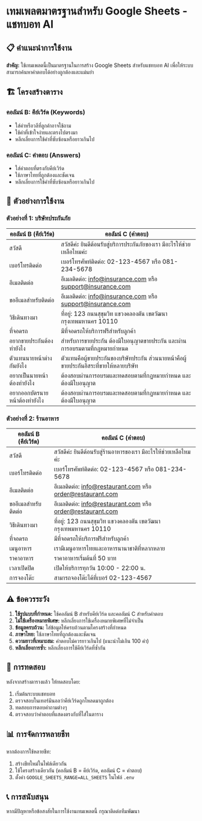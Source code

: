# เทมเพลตมาตรฐานสำหรับ Google Sheets - แชทบอท AI

## 📋 คำแนะนำการใช้งาน

**สำคัญ:** ใช้เทมเพลตนี้เป็นมาตรฐานในการสร้าง Google Sheets สำหรับแชทบอท AI เพื่อให้ระบบสามารถค้นหาคำตอบได้อย่างถูกต้องและแม่นยำ

## 🏗️ โครงสร้างตาราง

### คอลัมน์ B: คีย์เวิร์ด (Keywords)
- ใส่คำหรือวลีที่ลูกค้าอาจใช้ถาม
- ใช้คำที่เข้าใจง่ายและตรงไปตรงมา
- หลีกเลี่ยงการใช้คำที่ซับซ้อนหรือยาวเกินไป

### คอลัมน์ C: คำตอบ (Answers)
- ใส่คำตอบที่ตรงกับคีย์เวิร์ด
- ใช้ภาษาไทยที่ถูกต้องและชัดเจน
- หลีกเลี่ยงการใช้คำที่ซับซ้อนหรือยาวเกินไป

## 📝 ตัวอย่างการใช้งาน

### ตัวอย่างที่ 1: บริษัทประกันภัย

| คอลัมน์ B (คีย์เวิร์ด) | คอลัมน์ C (คำตอบ) |
|----------------------|------------------|
| สวัสดี | สวัสดีค่ะ ยินดีต้อนรับสู่บริการประกันภัยของเรา มีอะไรให้ช่วยเหลือไหมค่ะ |
| เบอร์โทรติดต่อ | เบอร์โทรศัพท์ติดต่อ: 02-123-4567 หรือ 081-234-5678 |
| อีเมลติดต่อ | อีเมลติดต่อ: info@insurance.com หรือ support@insurance.com |
| ขออีเมลสำหรับติดต่อ | อีเมลติดต่อ: info@insurance.com หรือ support@insurance.com |
| วิธีเดินทางมา | ที่อยู่: 123 ถนนสุขุมวิท แขวงคลองตัน เขตวัฒนา กรุงเทพมหานคร 10110 |
| ที่จอดรถ | มีที่จอดรถให้บริการฟรีสำหรับลูกค้า |
| อยากขายประกันต้องทำยังไง | สำหรับการขายประกัน ต้องมีใบอนุญาตขายประกัน และผ่านการอบรมตามที่กฎหมายกำหนด |
| ตัวแทนนายหน้าต่างกันยังไง | ตัวแทนคือผู้ขายประกันของบริษัทประกัน ส่วนนายหน้าคือผู้ขายประกันอิสระที่ขายให้หลายบริษัท |
| อยากเป็นนายหน้าต้องทำยังไง | ต้องสอบผ่านการอบรมและทดสอบตามที่กฎหมายกำหนด และต้องมีใบอนุญาต |
| อยากออกบัตรนายหน้าต้องทำยังไง | ต้องสอบผ่านการอบรมและทดสอบตามที่กฎหมายกำหนด และต้องมีใบอนุญาต |

### ตัวอย่างที่ 2: ร้านอาหาร

| คอลัมน์ B (คีย์เวิร์ด) | คอลัมน์ C (คำตอบ) |
|----------------------|------------------|
| สวัสดี | สวัสดีค่ะ ยินดีต้อนรับสู่ร้านอาหารของเรา มีอะไรให้ช่วยเหลือไหมค่ะ |
| เบอร์โทรติดต่อ | เบอร์โทรศัพท์ติดต่อ: 02-123-4567 หรือ 081-234-5678 |
| อีเมลติดต่อ | อีเมลติดต่อ: info@restaurant.com หรือ order@restaurant.com |
| ขออีเมลสำหรับติดต่อ | อีเมลติดต่อ: info@restaurant.com หรือ order@restaurant.com |
| วิธีเดินทางมา | ที่อยู่: 123 ถนนสุขุมวิท แขวงคลองตัน เขตวัฒนา กรุงเทพมหานคร 10110 |
| ที่จอดรถ | มีที่จอดรถให้บริการฟรีสำหรับลูกค้า |
| เมนูอาหาร | เรามีเมนูอาหารไทยและอาหารนานาชาติที่หลากหลาย |
| ราคาอาหาร | ราคาอาหารเริ่มต้นที่ 50 บาท |
| เวลาเปิดปิด | เปิดให้บริการทุกวัน 10:00 - 22:00 น. |
| การจองโต๊ะ | สามารถจองโต๊ะได้ที่เบอร์ 02-123-4567 |

## ⚠️ ข้อควรระวัง

1. **ใช้รูปแบบที่กำหนด:** ใช้คอลัมน์ B สำหรับคีย์เวิร์ด และคอลัมน์ C สำหรับคำตอบ
2. **ไม่ใช้เครื่องหมายพิเศษ:** หลีกเลี่ยงการใช้เครื่องหมายพิเศษที่ไม่จำเป็น
3. **ข้อมูลครบถ้วน:** ใส่ข้อมูลให้ครบถ้วนตามโครงสร้างที่กำหนด
4. **ภาษาไทย:** ใช้ภาษาไทยที่ถูกต้องและชัดเจน
5. **ความยาวที่เหมาะสม:** คำตอบไม่ควรยาวเกินไป (แนะนำไม่เกิน 100 คำ)
6. **หลีกเลี่ยงการซ้ำ:** หลีกเลี่ยงการใช้คีย์เวิร์ดที่ซ้ำกัน

## 🔧 การทดสอบ

หลังจากสร้างตารางแล้ว ให้ทดสอบโดย:
1. เริ่มต้นระบบแชทบอท
2. ตรวจสอบในเทอร์มินอลว่าคีย์เวิร์ดถูกโหลดมาถูกต้อง
3. ทดสอบการตอบคำถามต่างๆ
4. ตรวจสอบว่าคำตอบที่แสดงตรงกับที่ใส่ในตาราง

## 📊 การจัดการหลายชีท

หากต้องการใช้หลายชีท:
1. สร้างชีทใหม่ในไฟล์เดียวกัน
2. ใช้โครงสร้างเดียวกัน (คอลัมน์ B = คีย์เวิร์ด, คอลัมน์ C = คำตอบ)
3. ตั้งค่า `GOOGLE_SHEETS_RANGE=ALL_SHEETS` ในไฟล์ `.env`

## 📞 การสนับสนุน

หากมีปัญหาหรือข้อสงสัยในการใช้งานเทมเพลตนี้ กรุณาติดต่อทีมพัฒนา
